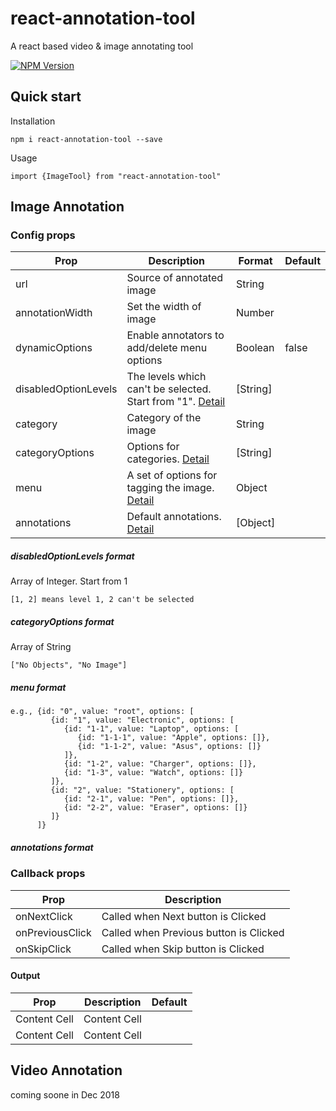 # react-annotation-tool
A react based video & image annotating tool


 [![NPM Version](https://img.shields.io/npm/v/react-annotation-tool.svg?branch=master)](https://www.npmjs.com/package/react-annotation-tool) 

## Quick start

Installation
```
npm i react-annotation-tool --save
```

Usage
```
import {ImageTool} from "react-annotation-tool"
```

## Image Annotation

### Config props

| Prop             | Description   | Format | Default |
| -------------    | ------------- | ------------- | -------------| 
| url              | Source of annotated image |String||
| annotationWidth  | Set the width of image|Number||
| dynamicOptions       | Enable annotators to add/delete menu options |Boolean|false|
| disabledOptionLevels | The levels which can't be selected. Start from "1". [Detail](#disabledOptionLevels-format)|[String]||
| category  | Category of the image |String|
| categoryOptions  |  Options for categories. [Detail](#categoryOptions-format)| [String]||
| menu | A set of options for tagging the image. [Detail](#menu-format)|Object||
| annotations | Default annotations. [Detail](#annotations-format)|[Object]||

##### disabledOptionLevels format
Array of Integer. Start from 1
```
[1, 2] means level 1, 2 can't be selected
```
##### categoryOptions format
Array of String
```
["No Objects", "No Image"]
```
##### menu format
```
e.g., {id: "0", value: "root", options: [
         {id: "1", value: "Electronic", options: [
            {id: "1-1", value: "Laptop", options: [
               {id: "1-1-1", value: "Apple", options: []},         
               {id: "1-1-2", value: "Asus", options: []}  
            ]}, 
            {id: "1-2", value: "Charger", options: []},
            {id: "1-3", value: "Watch", options: []}
         ]},
         {id: "2", value: "Stationery", options: [
            {id: "2-1", value: "Pen", options: []},
            {id: "2-2", value: "Eraser", options: []}
         ]}
      ]}
```
##### annotations format



### Callback props

| Prop           | Description   |
| -------------  | ------------- | 
| onNextClick    | Called when Next button is Clicked |  
| onPreviousClick| Called when Previous button is Clicked|        
| onSkipClick    | Called when Skip button is Clicked|        


#### Output


| Prop           | Description | Default |
| ------------- | ------------- | ------------- |
| Content Cell  | Content Cell  | |
| Content Cell  | Content Cell  | | 


## Video Annotation

coming soone in Dec 2018


